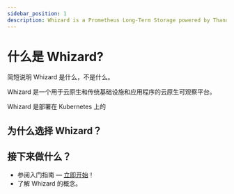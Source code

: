 ```yaml
---
sidebar_position: 1
description: Whizard is a Prometheus Long-Term Storage powered by Thanos
---
```


# 什么是 Whizard?

简短说明 Whizard 是什么，不是什么。

Whizard 是一个用于云原生和传统基础设施和应用程序的云原生可观察平台。

Whizard 是部署在 Kubernetes 上的

## 为什么选择 Whizard？

## 接下来做什么？

- 参阅入门指南 — [立即开始](./Getting%20started/)！
- 了解 Whizard 的概念。

